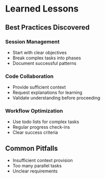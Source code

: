 # Learned Lessons

## Best Practices Discovered

### Session Management
- Start with clear objectives
- Break complex tasks into phases
- Document successful patterns

### Code Collaboration
- Provide sufficient context
- Request explanations for learning
- Validate understanding before proceeding

### Workflow Optimization
- Use todo lists for complex tasks
- Regular progress check-ins
- Clear success criteria

## Common Pitfalls
- Insufficient context provision
- Too many parallel tasks
- Unclear requirements